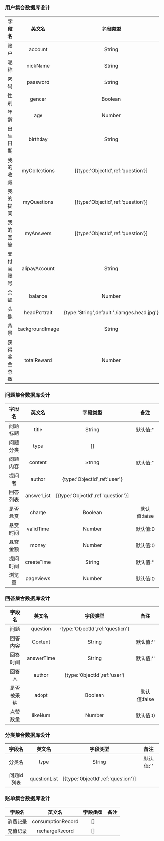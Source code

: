 ### 用户集合数据库设计

字段名| 英文名| 字段类型|备注
:----:|:----:|:----:|:----:
账户|account|String|不能为空
昵称|nickName|String|默认值:user
密码|password|String|不能为空
性别|gender|Boolean|默认值:true
年龄|age|Number|默认值:0
出生日期|birthday|String|默认值:1990-01-01
我的收藏|myCollections|[{type:'ObjectId',ref:'question'}]|
我的提问|myQuestions|[{type:'ObjectId',ref:'question'}]|
我的回答|myAnswers|[{type:'ObjectId',ref:'question'}]|
支付宝账号|alipayAccount|String|默认值:''
余额|balance|Number|默认值:100
头像|headPortrait|{type:'String',default:'./iamges.head.jpg'}|默认值:'./images/head/jpg'
背景|backgroundImage|String|默认值:''
获得奖金总数|totalReward|Number|默认值:0


### 问题集合数据库设计
字段名| 英文名| 字段类型|备注
:----:|:----:|:----:|:----:
问题标题|title|String|默认值:''
问题分类|type|[]|
问题内容|content|String|默认值:''
提问者|author|{type:'ObjectId',ref:'user'}|
回答列表|answerList|[{type:'ObjectId',ref:'question'}]|
是否悬赏|charge|Boolean|默认值:false
悬赏时间|validTime|Number|默认值:0
悬赏金额|money|Number|默认值:0
提问时间|createTime|String|默认值:''
浏览量|pageviews|Number|默认值:0


### 回答集合数据库设计
字段名| 英文名| 字段类型|备注
:----:|:----:|:----:|:----:
问题|question|{type:'ObjectId',ref:'question'}|
回答内容|Content|String|默认值:''
回答时间|answerTime|String|默认值:''
回答人|author|{type:'ObjectId',ref:'user'}|
是否被采纳|adopt|Boolean|默认值:false
点赞数量|likeNum|Number|默认值:0

### 分类集合数据库设计
字段名| 英文名| 字段类型|备注
:----:|:----:|:----:|:----:
分类名|type|String|默认值:''
问题id列表|questionList|[{type:'ObjectId',ref:'question'}]|


### 账单集合数据库设计
字段名| 英文名| 字段类型|备注
:----:|:----:|:----:|:----:
消费记录|consumptionRecord|[]|
充值记录|rechargeRecord|[]|
